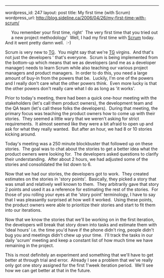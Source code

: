 --- 
wordpress_id: 247
layout: post
title: My first time (with Scrum)
wordpress_url: http://blog.sideline.ca/2006/04/26/my-first-time-with-scrum/

<p><img alt="" hspace="10" src="http://static.flickr.com/49/135159616_e2f0f2c1af_m.jpg" align="left" vspace="10" border="0" />You remember your first time, right'  The very first time that you tried out a new project methodology'  Well, I had my first time with <a href="http://blogs.sideline.ca/archive/2006/04/22/ImaCertifiedScrumMaster.aspx">Scrum</a> today.  And it went pretty damn well.  :-)</p>
<p>Scrum is very new to <a title="TG - Where I work" href="http://www.telusgeomatics.com">TG</a>.  You might say that we're <a title="TG - Where I work" href="http://www.telusgeomatics.com">TG</a> virgins.  And that's not just the developers ' that's everyone.  Scrum is being implemented from the bottom-up which means that we as developers (and me as a developer manager) needs to learn Scrum while also teaching our various project managers and product managers.  In order to do this, you need a large amount of buy-in from the powers that be.  Luckily, I'm one of the powers and I really don't care what the other powers think.  Even more lucky is that the other powers don't really care what I do as long as 'it works'.</p>
<p>Prior to today's meeting, there had been a quick one-hour meeting with the stakeholders (let's call them product owners), the development team and the QA team (let's call these folks the developers).  During that meeting, the primary focus was teaching the product owners how to come up with their stories.  They seemed a little wary that we weren't asking for strict requirements.  It almost seemed like they were a bit afraid to open up and ask for what they really wanted.  But after an hour, we had 8 or 10 stories kicking around.</p>
<p>Today's meeting was a 250 minute blockbuster that followed up on these stories.  The goal was to chat about the stories to get a better idea what the product owners were looking for.  The developers asked questions to clarify their understanding.  After about 2 hours, we had adjusted some of the stories and consolidated the list down to 6.</p>
<p>Now that we had our stories, the developers got to work.  They created estimates on the stories in 'story points'.  Basically, they picked a story that was small and relatively well known to them.  They arbitrarily gave that story 2 points and used it as a reference for estimating the rest of the stories.  For those of you rolling your eyes at the 'story point' terminology, I have to say that I was pleasantly surprised at how well it worked.  Using these points, the product owners were able to prioritize their stories and start to fit them into our iterations.</p>
<p>Now that we know the stories that we'll be working on in the first iteration, the developers will break that story down into tasks and estimate them with 'ideal hours' i.e. the time you'd have if the phone didn't ring, people didn't bug you and meetings didn't chew up your time.  I'll track the tasks in our daily 'scrum' meeting and keep a constant list of how much time we have remaining in the project.</p>
<p>This is most definitely an experiment and something that we'll have to get better at through trial and error.  Already I see a problem that we've really only got one story assigned for the first 1'week iteration period.  We'll see how we can get better at that in the future.</p>
